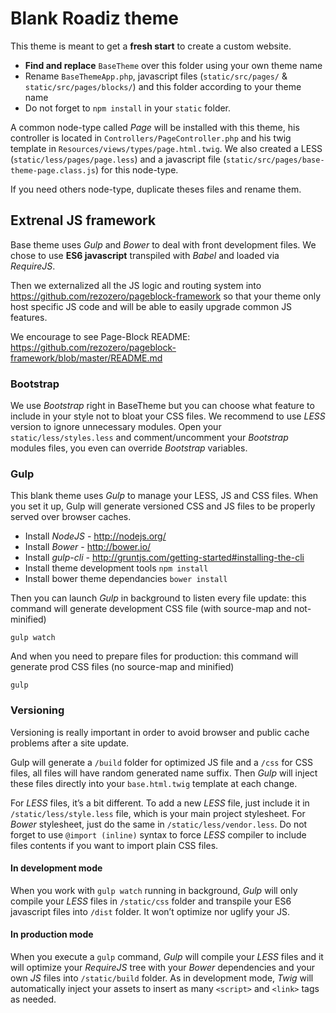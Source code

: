 # Blank Roadiz theme

This theme is meant to get a **fresh start** to create a custom website.

* **Find and replace** `BaseTheme` over this folder using your own theme name
* Rename `BaseThemeApp.php`, javascript files (`static/src/pages/` & `static/src/pages/blocks/`) and this folder according to your theme name
* Do not forget to `npm install` in your `static` folder.

A common node-type called *Page* will be installed with this theme, his controller is located 
in `Controllers/PageController.php` and his twig template in `Resources/views/types/page.html.twig`.
We also created a LESS (`static/less/pages/page.less`) and a javascript file (`static/src/pages/base-theme-page.class.js`) for this node-type.

If you need others node-type, duplicate theses files and rename them.

## Extrenal JS framework

Base theme uses *Gulp* and *Bower* to deal with front development files.
We chose to use **ES6 javascript** transpiled with *Babel* and loaded via *RequireJS*.

Then we externalized all the JS logic and routing system into https://github.com/rezozero/pageblock-framework
so that your theme only host specific JS code and will be able to easily upgrade common JS features.

We encourage to see Page-Block README: https://github.com/rezozero/pageblock-framework/blob/master/README.md

### Bootstrap

We use *Bootstrap* right in BaseTheme but you can choose what feature to include in your style not to bloat your CSS files. 
We recommend to use *LESS* version to ignore unnecessary modules.
Open your `static/less/styles.less` and comment/uncomment your *Bootstrap*
modules files, you even can override *Bootstrap* variables.

### Gulp

This blank theme uses *Gulp* to manage your LESS, JS and CSS files. 
When you set it up, Gulp will generate versioned CSS and JS files to 
be properly served over browser caches.

* Install *NodeJS* - http://nodejs.org/
* Install *Bower* - http://bower.io/
* Install *gulp-cli* - http://gruntjs.com/getting-started#installing-the-cli
* Install theme development tools `npm install`
* Install bower theme dependancies `bower install`

Then you can launch *Gulp* in background to listen every file update: this command will
generate development CSS file (with source-map and not-minified)

```shell
gulp watch
```

And when you need to prepare files for production: this command will generate prod CSS
files (no source-map and minified)

```shell
gulp
```

### Versioning

Versioning is really important in order to avoid browser and public cache problems after
a site update.

Gulp will generate a `/build` folder for optimized JS file and a `/css` for CSS files, all files
will have random generated name suffix. Then *Gulp* will inject these files directly into your
`base.html.twig` template at each change.

For *LESS* files, it’s a bit different. To add a new *LESS* file, just include it in `/static/less/style.less`
file, which is your main project stylesheet. For *Bower* stylesheet, just do the same in `/static/less/vendor.less`.
Do not forget to use `@import (inline)` syntax to force *LESS* compiler to include files contents if 
you want to import plain CSS files.

#### In development mode

When you work with `gulp watch` running in background, *Gulp* will only compile your *LESS* files in `/static/css` folder 
and transpile your ES6 javascript files into `/dist` folder. It won’t optimize nor uglify your JS. 

#### In production mode

When you execute a `gulp` command, *Gulp* will compile your *LESS* files
and it will optimize your *RequireJS* tree with your *Bower* dependencies and your own *JS* files into
`/static/build` folder. As in development mode, *Twig* will automatically inject your assets to
insert as many `<script>` and `<link>` tags as needed.
